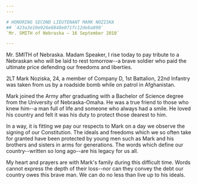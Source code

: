```yaml
---
---

# HONORING SECOND LIEUTENANT MARK NOZISKA
## `423a3e10e926e6848e071fc12deba890`
`Mr. SMITH of Nebraska — 16 September 2010`

---
```



Mr. SMITH of Nebraska. Madam Speaker, I rise today to pay tribute to 
a Nebraskan who will be laid to rest tomorrow--a brave soldier who paid 
the ultimate price defending our freedoms and liberties.

2LT Mark Noziska, 24, a member of Company D, 1st Battalion, 22nd 
Infantry was taken from us by a roadside bomb while on patrol in 
Afghanistan.

Mark joined the Army after graduating with a Bachelor of Science 
degree from the University of Nebraska-Omaha. He was a true friend to 
those who knew him--a man full of life and someone who always had a 
smile. He loved his country and felt it was his duty to protect those 
dearest to him.

In a way, it is fitting we pay our respects to Mark on a day we 
observe the signing of our Constitution. The ideals and freedoms which 
we so often take for granted have been protected by young men such as 
Mark and his brothers and sisters in arms for generations. The words 
which define our country--written so long ago--are his legacy for us 
all.

My heart and prayers are with Mark's family during this difficult 
time. Words cannot express the depth of their loss--nor can they convey 
the debt our country owes this brave man. We can do no less than live 
up to his ideals.

